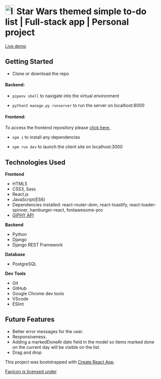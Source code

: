 # <img src="images/favicon.ico" alt="logo" style="height:30px; width:30px"/> Star Wars themed simple to-do list | Full-stack app | Personal project

[Live demo](https://ga-zenith.netlify.app/)

## Getting Started
- Clone or download the repo

#### Backend: 

- ```pipenv shell``` to navigate into the virtual environment

- ```python3 manage.py runserver``` to run the server on localhost:8000

#### Frontend:
To access the frontend repository please [click here.](https://github.com/alaraayan/todo-frontend)

- ```npm i``` to install any dependencies

- ```npm run dev``` to launch the client site on localhost:3000



## Technologies Used

**Frontend**

- HTML5
- CSS3, Sass 
- React.js
- JavaScript(ES6)
- Dependencies installed: react-router-dom, react-toastify, react-loader-spinner, hamburger-react, fontawesome-pro
- [GIPHY API](https://developers.giphy.com/)

**Backend**

- Python
- Django
- Django REST Framework

**Database**

- PostgreSQL

**Dev Tools**

- Git
- GitHub
- Google Chrome dev tools
- VScode
- ESlint

## Future Features

- Better error messages for the user.
- Responsiveness.
- Adding a markedDoneAt date field in the model so items marked done on the current day will be visible on the list.
- Drag and drop



This project was bootstrapped with [Create React App](https://github.com/facebook/create-react-app).

[Favicon is licensed under](https://creativecommons.org/licenses/by/3.0/)
